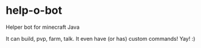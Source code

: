 # help-o-bot
Helper bot for minecraft Java

It can build, pvp, farm, talk.
It even have (or has) custom commands! Yay! :)

